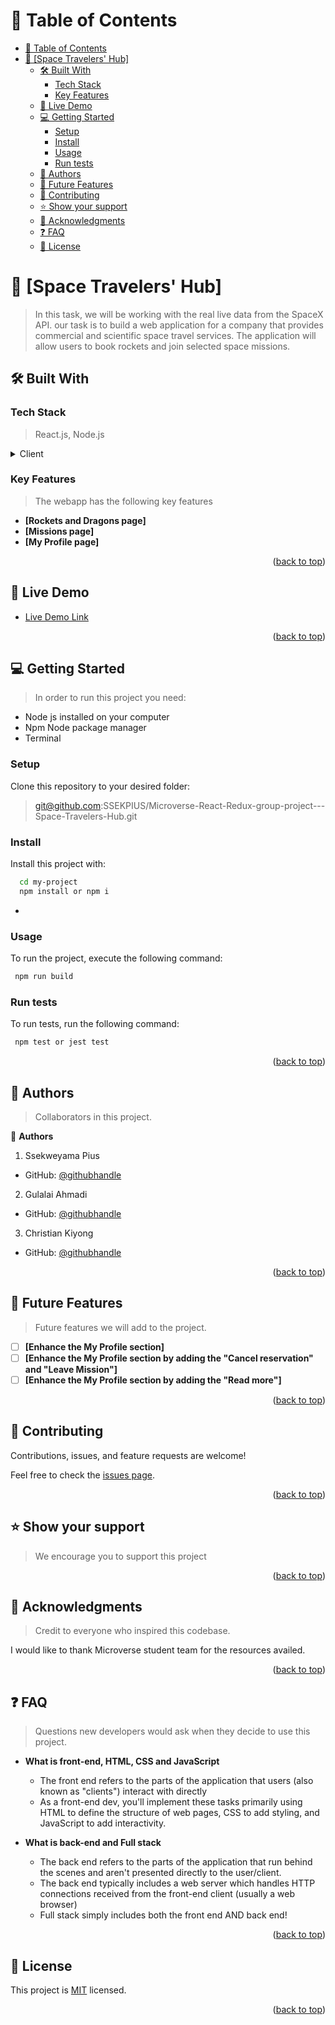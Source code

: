 <a name="readme-top"> </a>

<!-- TABLE OF CONTENTS -->
# 📗 Table of Contents

- [📗 Table of Contents](#-table-of-contents)
- [📖 \[Space Travelers' Hub\] ](#-space-travelers-hub-)
  - [🛠 Built With ](#-built-with-)
    - [Tech Stack ](#tech-stack-)
    - [Key Features ](#key-features-)
  - [🚀 Live Demo ](#-live-demo-)
  - [💻 Getting Started ](#-getting-started-)
    - [Setup](#setup)
    - [Install](#install)
    - [Usage](#usage)
    - [Run tests](#run-tests)
  - [👥 Authors ](#-authors-)
  - [🔭 Future Features ](#-future-features-)
  - [🤝 Contributing ](#-contributing-)
  - [⭐️ Show your support ](#️-show-your-support-)
  - [🙏 Acknowledgments ](#-acknowledgments-)
  - [❓ FAQ ](#-faq-)
  - [📝 License ](#-license-)

<!-- PROJECT DESCRIPTION -->

# 📖 [Space Travelers' Hub] <a name="about-project"></a>

> In this task, we will be working with the real live data from the SpaceX API. our task is to build a web application for a company that provides commercial and scientific space travel services. The application will allow users to book rockets and join selected space missions.

## 🛠 Built With <a name="built-with"></a>

### Tech Stack <a name="tech-stack"></a>

> React.js, Node.js

<details>
  <summary>Client</summary>
  <ul>
    <li><a href="https://reactjs.org/">React.js</a></li>
  </ul>
</details>

<!-- Features -->

### Key Features <a name="key-features"></a>

> The webapp has the following key features
- **[Rockets and Dragons page]**
- **[Missions page]**
- **[My Profile page]**

<p align="right">(<a href="#readme-top">back to top</a>)</p>

<!-- LIVE DEMO -->

## 🚀 Live Demo <a name="live-demo"></a>

> 

- [Live Demo Link](https://#)

<p align="right">(<a href="#readme-top">back to top</a>)</p>

<!-- GETTING STARTED -->

## 💻 Getting Started <a name="getting-started"></a>

> In order to run this project you need:

- Node js installed on your computer
- Npm Node package manager
- Terminal

### Setup

Clone this repository to your desired folder:

> git@github.com:SSEKPIUS/Microverse-React-Redux-group-project---Space-Travelers-Hub.git

### Install

Install this project with:

```sh
  cd my-project
  npm install or npm i
```
-

### Usage

To run the project, execute the following command:

```sh
 npm run build
```

### Run tests

To run tests, run the following command:

```sh
 npm test or jest test
```
<!-- -->

<p align="right">(<a href="#readme-top">back to top</a>)</p>

<!-- AUTHORS -->

## 👥 Authors <a name="authors"></a>

> Collaborators in this project.

👤 **Authors**

1. Ssekweyama Pius

- GitHub: [@githubhandle](https://github.com/SSEKPIUS)

2. Gulalai Ahmadi

- GitHub: [@githubhandle](https://github.com/AhmadiGu)

3. Christian Kiyong

- GitHub: [@githubhandle](https://github.com/krisbobo)


<p align="right">(<a href="#readme-top">back to top</a>)</p>

<!-- FUTURE FEATURES -->

## 🔭 Future Features <a name="future-features"></a>

> Future features we will add to the project.

- [ ] **[Enhance the My Profile section]**
- [ ] **[Enhance the My Profile section by adding the "Cancel reservation" and "Leave Mission"]**
- [ ] **[Enhance the My Profile section by adding the "Read more"]**

<p align="right">(<a href="#readme-top">back to top</a>)</p>

<!-- CONTRIBUTING -->

## 🤝 Contributing <a name="contributing"></a>

Contributions, issues, and feature requests are welcome!

Feel free to check the [issues page](../../issues/).

<p align="right">(<a href="#readme-top">back to top</a>)</p>

<!-- SUPPORT -->

## ⭐️ Show your support <a name="support"></a>

> We encourage you to support this project


<p align="right">(<a href="#readme-top">back to top</a>)</p>

<!-- ACKNOWLEDGEMENTS -->

## 🙏 Acknowledgments <a name="acknowledgements"></a>

> Credit to everyone who inspired this codebase.

I would like to thank Microverse student team for the resources availed.

<p align="right">(<a href="#readme-top">back to top</a>)</p>

<!-- FAQ (optional) -->

## ❓ FAQ <a name="faq"></a>

> Questions new developers would ask when they decide to use this project.

- **What is front-end, HTML, CSS and JavaScript**
  - The front end refers to the parts of the application that users (also known as "clients") interact with directly
  - As a front-end dev, you'll implement these tasks primarily using HTML to define the structure of web pages, CSS to add styling, and JavaScript to add interactivity.

- **What is back-end and Full stack**
  - The back end refers to the parts of the application that run behind the scenes and aren't presented directly to the user/client.
  - The back end typically includes a web server which handles HTTP connections received from the front-end client (usually a web browser)
  - Full stack simply includes both the front end AND back end!

<p align="right">(<a href="#readme-top">back to top</a>)</p>

<!-- LICENSE -->

## 📝 License <a name="license"></a>

This project is [MIT](./LICENSE) licensed.

<p align="right">(<a href="#readme-top">back to top</a>)</p>